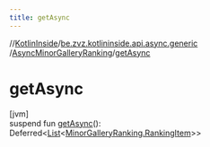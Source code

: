 ```yaml
---
title: getAsync
---
```

//[KotlinInside](../../../index.html)/[be.zvz.kotlininside.api.async.generic](../index.html)
/[AsyncMinorGalleryRanking](index.html)/[getAsync](get-async.html)

# getAsync

[jvm]\
suspend fun [getAsync](get-async.html)():
Deferred<[List](https://kotlinlang.org/api/latest/jvm/stdlib/kotlin.collections/-list/index.html)<[MinorGalleryRanking.RankingItem](
../../be.zvz.kotlininside.api.generic/-minor-gallery-ranking/-ranking-item/index.html)>>




